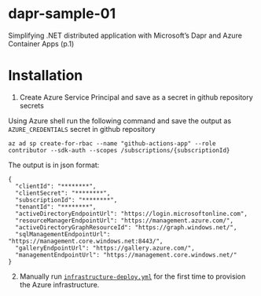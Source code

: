 # dapr-sample-01
Simplifying .NET distributed application with Microsoft’s Dapr and Azure Container Apps (p.1)

# Installation

1. Create Azure Service Principal and save as a secret in github repository secrets

Using Azure shell run the following command and save the output as `AZURE_CREDENTIALS` secret in github repository
```
az ad sp create-for-rbac --name "github-actions-app" --role contributor --sdk-auth --scopes /subscriptions/{subscriptionId}
```
The output is in json format:
```
{
  "clientId": "********",
  "clientSecret": "********",
  "subscriptionId": "********",
  "tenantId": "********",
  "activeDirectoryEndpointUrl": "https://login.microsoftonline.com",
  "resourceManagerEndpointUrl": "https://management.azure.com/",
  "activeDirectoryGraphResourceId": "https://graph.windows.net/",
  "sqlManagementEndpointUrl": "https://management.core.windows.net:8443/",
  "galleryEndpointUrl": "https://gallery.azure.com/",
  "managementEndpointUrl": "https://management.core.windows.net/"
}
```

2. Manually run [`infrastructure-deploy.yml`](https://github.com/Reenbit/dapr-sample-01/actions/workflows/infrastructure-deploy.yml) for the first time to provision the Azure infrastructure.